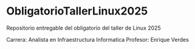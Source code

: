 # ObligatorioTallerLinux2025
Repositorio entregable del obligatorio del taller de Linux 2025

Carrera: Analista en Infraestructura Informatica
Profesor: Enrique Verdes
